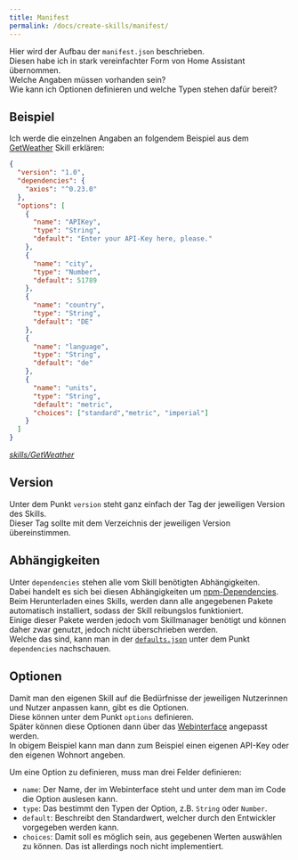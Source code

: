 ```yaml
---
title: Manifest
permalink: /docs/create-skills/manifest/
---
```


[//]: # (todo change language)

Hier wird der Aufbau der ``manifest.json`` beschrieben.  
Diesen habe ich in stark vereinfachter Form von Home Assistant übernommen.  
Welche Angaben müssen vorhanden sein?  
Wie kann ich Optionen definieren und welche Typen stehen dafür bereit?  

## Beispiel
Ich werde die einzelnen Angaben an folgendem Beispiel aus dem [GetWeather](https://github.com/fwehn/pp-voiceassistant/tree/main/src/skills/GetWeather) Skill erklären:   

````json
{
  "version": "1.0",
  "dependencies": {
    "axios": "^0.23.0"
  },
  "options": [
    {
      "name": "APIKey",
      "type": "String",
      "default": "Enter your API-Key here, please."
    },
    {
      "name": "city",
      "type": "Number",
      "default": 51789
    },
    {
      "name": "country",
      "type": "String",
      "default": "DE"
    },
    {
      "name": "language",
      "type": "String",
      "default": "de"
    },
    {
      "name": "units",
      "type": "String",
      "default": "metric",
      "choices": ["standard","metric", "imperial"]
    }
  ]
}
````
*[skills/GetWeather](https://github.com/fwehn/pp-voiceassistant/blob/main/src/skills/GetWeather/1.0/manifest.json)*

## Version
Unter dem Punkt ``version`` steht ganz einfach der Tag der jeweiligen Version des Skills.  
Dieser Tag sollte mit dem Verzeichnis der jeweiligen Version übereinstimmen.   

## Abhängigkeiten
Unter ``dependencies`` stehen alle vom Skill benötigten Abhängigkeiten.  
Dabei handelt es sich bei diesen Abhängigkeiten um [npm-Dependencies](https://docs.npmjs.com/cli/v8/configuring-npm/package-json#dependencies).  
Beim Herunterladen eines Skills, werden dann alle angegebenen Pakete automatisch installiert, sodass der Skill reibungslos funktioniert.  
Einige dieser Pakete werden jedoch vom Skillmanager benötigt und können daher zwar genutzt, jedoch nicht überschrieben werden.  
Welche das sind, kann man in der [``defaults.json``](https://github.com/fwehn/pp-voiceassistant/blob/main/src/client/defaults.json) unter dem Punkt ``dependencies`` nachschauen.

## Optionen
Damit man den eigenen Skill auf die Bedürfnisse der jeweiligen Nutzerinnen und Nutzer anpassen kann, gibt es die Optionen.  
Diese können unter dem Punkt ``options`` definieren.  
Später können diese Optionen dann über das [Webinterface](./../client/webinterface.md#details) angepasst werden.  
In obigem Beispiel kann man dann zum Beispiel einen eigenen API-Key oder den eigenen Wohnort angeben.  
  
Um eine Option zu definieren, muss man drei Felder definieren:  
- ``name``: Der Name, der im Webinterface steht und unter dem man im Code die Option auslesen kann.
- ``type``: Das bestimmt den Typen der Option, z.B. ``String`` oder ``Number``.  
- ``default``: Beschreibt den Standardwert, welcher durch den Entwickler vorgegeben werden kann.
- ``choices``: Damit soll es möglich sein, aus gegebenen Werten auswählen zu können. Das ist allerdings noch nicht implementiert.